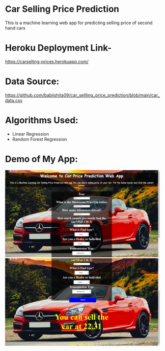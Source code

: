 # Car Selling Price Prediction
This is a machine learning web app for predicting selling price of second hand cars

# Heroku Deployment Link-
https://carselling-prices.herokuapp.com/

# Data Source:
https://github.com/babiishita09/car_sellling_price_prediction/blob/main/car_data.csv

# Algorithms Used:
* Linear Regression
* Random Forest Regression

# Demo of My App:
![alt-text](https://github.com/babiishita09/car_sellling_price_prediction/blob/main/Screenshot%20(17).png)
![alt-text](https://github.com/babiishita09/car_sellling_price_prediction/blob/main/Screenshot%20(16).png)

